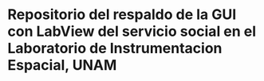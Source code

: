 # Repositorio del respaldo de la GUI con LabView del servicio social en el Laboratorio de Instrumentacion Espacial, UNAM
